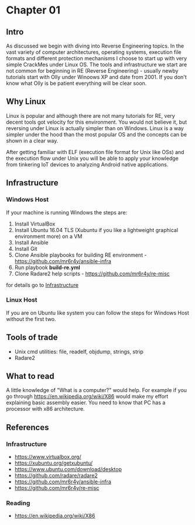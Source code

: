# Chapter 01

## Intro

As discussed we begin with diving into Reverse Engineering topics. 
In the vast variety of computer architectures, operating systems, 
execution file formats and different protection mechanisms I choose 
to start up with very simple CrackMes under Linux OS. 
The tools and infrastructure we start are not common for beginning in RE (Reverse Engineering) - usually 
newby tutorials start with Olly under Winoows XP and date from 2001. If you don't know what Olly is
be patient everything will be clear soon.

## Why Linux

Linux is popular and although there are not many tutorials for RE,
very decent tools got velocity for this environment. You would not believe it, but
reversing under Linux is actually simpler than on Windows. Linux is a way simpler under
the hood than the most popular OS and the concepts can be shown in a clear way.

After getting familiar with ELF (execution file format for Unix like OSs) and the 
execution flow under Unix you will be able to apply your knowledge from tinkering IoT 
devices to analyzing Android native applications.

## Infrastructure

### Windows Host

If your machine is running Windows the steps are:

1. Install VirtualBox
1. Install Ubuntu 16.04 TLS (Xubuntu if you like a lightweight graphical environment more) on a VM
1. Install Ansible
1. Install Git
1. Clone Ansible playbooks for building RE environment - https://github.com/mr6r4y/ansible-infra
1. Run playbook **build-re.yml**
1. Clone Radare2 help scripts - https://github.com/mr6r4y/re-misc

for details go to [Infrastructure](../infrastructure.md)

### Linux Host

If you are on Ubuntu like system you can follow the steps for Windows Host without the first two.

## Tools of trade

* Unix cmd utilities: file, readelf, objdump, strings, strip
* Radare2

## What to read

A little knowledge of "What is a computer?" would help. For example if you go through
https://en.wikipedia.org/wiki/X86 would make my effort explaining basic assembly easier.
You need to know that PC has a processor with x86 architecture.

## References

### Infrastructure

* https://www.virtualbox.org/
* https://xubuntu.org/getxubuntu/
* https://www.ubuntu.com/download/desktop
* https://github.com/radare/radare2
* https://github.com/mr6r4y/ansible-infra
* https://github.com/mr6r4y/re-misc

### Reading

* https://en.wikipedia.org/wiki/X86
